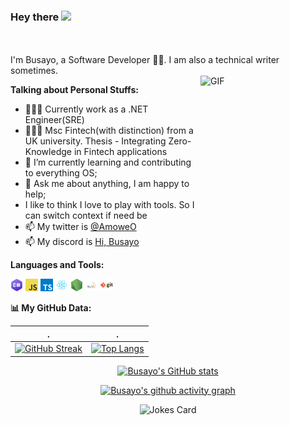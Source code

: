
### Hey there <img src="https://media.giphy.com/media/hvRJCLFzcasrR4ia7z/giphy.gif" width="25px">

<br />
<br />
I'm Busayo, a Software Developer 🚀🚀. I am also a technical writer sometimes.
<br/>
  <img align="right" alt="GIF" src="https://c.tenor.com/AlUkiGkR2j8AAAAM/new-game-ahagon-umiko-programming.gif" width="200" height="200" />
  
**Talking about Personal Stuffs:**
- 👨🏽‍💻 Currently work as a .NET Engineer(SRE)
- 👨🏽‍💻 Msc Fintech(with distinction) from a UK university. Thesis - Integrating Zero-Knowledge in Fintech applications
- 🌱 I’m currently learning and contributing to everything OS; 
- 💬 Ask me about anything, I am happy to help;
- I like to think I love to play with tools. So I can switch context if need be
- 📫 My twitter is [@AmoweO](https://twitter.com/AmoweO)
- 📫 My discord is [Hi, Busayo](https://discord.com/users/busayo#4524)

**Languages and Tools:**  

<code><img height="20" src="https://raw.githubusercontent.com/github/explore/80688e429a7d4ef2fca1e82350fe8e3517d3494d/topics/csharp/csharp.png"></code>
<code><img height="20" src="https://raw.githubusercontent.com/github/explore/80688e429a7d4ef2fca1e82350fe8e3517d3494d/topics/javascript/javascript.png"></code>
<code><img height="20" src="https://raw.githubusercontent.com/github/explore/80688e429a7d4ef2fca1e82350fe8e3517d3494d/topics/typescript/typescript.png"></code>
<code><img height="20" src="https://raw.githubusercontent.com/github/explore/80688e429a7d4ef2fca1e82350fe8e3517d3494d/topics/react/react.png"></code>
<code><img height="20" src="https://raw.githubusercontent.com/github/explore/80688e429a7d4ef2fca1e82350fe8e3517d3494d/topics/nodejs/nodejs.png"></code>
<code><img height="20" src="https://raw.githubusercontent.com/github/explore/80688e429a7d4ef2fca1e82350fe8e3517d3494d/topics/mysql/mysql.png"></code>
<code><img height="20" src="https://raw.githubusercontent.com/github/explore/80688e429a7d4ef2fca1e82350fe8e3517d3494d/topics/git/git.png"></code>



 **📊 My GitHub Data:**

|                                                                                                            .                                                                                                            |                                                                             .                                                                             |
| :---------------------------------------------------------------------------------------------------------------------------------------------------------------------------------------------------------------------: | :-------------------------------------------------------------------------------------------------------------------------------------------------------: |
| [![GitHub Streak](https://github-readme-streak-stats.herokuapp.com?user=amoweolubusayo&theme=cobalt&hide_border=true&date_format=M%20j%5B%2C%20Y%5D&fire=DD0000&ring=DD2727&currStreakNum=00DD3DC2&background=000000)](#!) | [![Top Langs](https://github-readme-stats.vercel.app/api/top-langs/?username=amoweolubusayo&layout=compact&theme=vision-friendly-dark&hide_border=true)](#!) |

<div id="github_stats" align="center">

[![Busayo's GitHub stats](https://github-readme-stats.vercel.app/api?username=amoweolubusayo&count_private=true&show_icons=true&theme=radical&hide_border=true)](#!)

[![Busayo's github activity graph](https://github-activity-graph-oopa.herokuapp.com/graph?username=amoweolubusayo&theme=redical&hide_border=true)](#!)

![Jokes Card](https://readme-jokes.vercel.app/api?theme=redical&hide_border=true)

</div>
